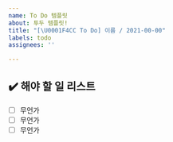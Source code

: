 ```yaml
---
name: To Do 템플릿
about: 투두 템플릿!
title: "[\U0001F4CC To Do] 이름 / 2021-00-00"
labels: todo
assignees: ''

---
```


## ✔️ 해야 할 일 리스트
- [ ]  무언가
- [ ]  무언가
- [ ]  무언가
